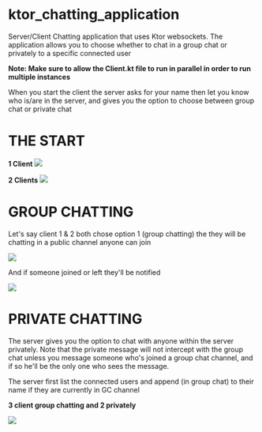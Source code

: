 # ktor_chatting_application
Server/Client Chatting application that uses Ktor  websockets.
The application allows you to choose whether to chat in a group chat or privately to a specific connected user

**Note: Make sure to allow the Client.kt file to run in parallel in order to run multiple instances**

When you start the client the server asks for your name then let you know who is/are in the
server, and gives you the option to choose between group chat or private chat


# THE START

**1 Client**
![](https://i.imgur.com/GKzUu47.png)


**2 Clients**
![](https://i.imgur.com/WPGt4Wn.png)


# GROUP CHATTING

Let's say client 1 & 2 both chose option 1 (group chatting) the they will be chatting in a public channel anyone can join

![](https://i.imgur.com/qteiJAM.gif)


And if someone joined or left they'll be notified

![](https://i.imgur.com/LFwzVQL.gif)


# PRIVATE CHATTING

The server gives you the option to chat with anyone within the server privately.
Note that the private message will not intercept with the group chat unless you message
someone who's joined a group chat channel, and if so he'll be the only one who sees the message.

The server first list the connected users and append (in group chat) to their name if they are currently in GC channel

**3 client group chatting and 2 privately**

![](https://imgur.com/kPGTsM2.gif)




